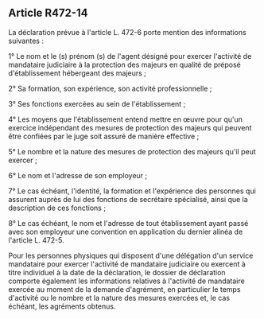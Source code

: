 ## Article R472-14

La déclaration prévue à l'article L. 472-6 porte mention des informations suivantes :

1° Le nom et le (s) prénom (s) de l'agent désigné pour exercer l'activité de mandataire judiciaire à la
protection des majeurs en qualité de préposé d'établissement hébergeant des majeurs ;

2° Sa formation, son expérience, son activité professionnelle ;

3° Ses fonctions exercées au sein de l'établissement ;

4° Les moyens que l'établissement entend mettre en œuvre pour qu'un exercice indépendant des mesures de
protection des majeurs qui peuvent être confiées par le juge soit assuré de manière effective ;

5° Le nombre et la nature des mesures de protection des majeurs qu'il peut exercer ;


6° Le nom et l'adresse de son employeur ;

7° Le cas échéant, l'identité, la formation et l'expérience des personnes qui assurent auprès de lui des
fonctions de secrétaire spécialisé, ainsi que la description de ces fonctions ;

8° Le cas échéant, le nom et l'adresse de tout établissement ayant passé avec son employeur une convention
en application du dernier alinéa de l'article L. 472-5.

Pour les personnes physiques qui disposent d'une délégation d'un service mandataire pour exercer l'activité
de mandataire judiciaire ou exercent à titre individuel à la date de la déclaration, le dossier de déclaration
comporte également les informations relatives à l'activité de mandataire exercée au moment de la demande
d'agrément, en particulier le temps d'activité ou le nombre et la nature des mesures exercées et, le cas
échéant, les agréments obtenus.


